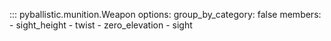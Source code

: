 ::: pyballistic.munition.Weapon
    options:
      group_by_category: false
      members:
        - sight_height
        - twist
        - zero_elevation
        - sight
